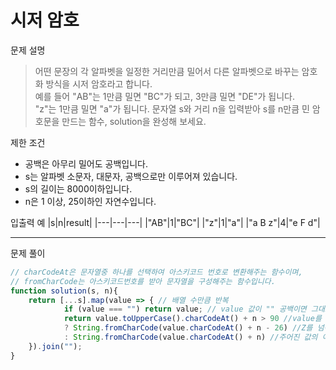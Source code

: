 # 시저 암호

문제 설명
> 어떤 문장의 각 알파벳을 일정한 거리만큼 밀어서 다른 알파벳으로 바꾸는 암호화 방식을 시저 암호라고 합니다.\
예를 들어 "AB"는 1만큼 밀면 "BC"가 되고, 3만큼 밀면 "DE"가 됩니다.\
"z"는 1만큼 밀면 "a"가 됩니다. 문자열 s와 거리 n을 입력받아 s를 n만큼 민 암호문을 만드는 함수, solution을 완성해 보세요.

제한 조건
+ 공백은 아무리 밀어도 공백입니다.
+ s는 알파벳 소문자, 대문자, 공백으로만 이루어져 있습니다.
+ s의 길이는 8000이하입니다.
+ n은 1 이상, 25이하인 자연수입니다.

입출력 예
|s|n|result|
|---|---|---|
|"AB"|1|"BC"|
|"z"|1|"a"|
|"a B z"|4|"e F d"|

------------------------

문제 풀이
```javascript
// charCodeAt은 문자열중 하나를 선택하여 아스키코드 번호로 변환해주는 함수이며,
// fromCharCode는 아스키코드번호를 받아 문자열을 구성해주는 함수입니다.
function solution(s, n){
	return [...s].map(value => { // 배열 수만큼 반복
			if (value === "") return value; // value 값이 "" 공백이면 그대로 리턴
			return value.toUpperCase().charCodeAt() + n > 90 //value를 대문자로 변화시킨 값에 +n을 더한 값이 90을 넘어가면 
			? String.fromCharCode(value.charCodeAt() + n - 26) //Z를 넘어가는 값이기 때문에 다시 처음 A로 돌아감
			: String.fromCharCode(value.charCodeAt() + n) //주어진 값의 아스키코드값에 +n한 값을 다시 문자열로 변화시켜 리턴
	}).join("");
}
```